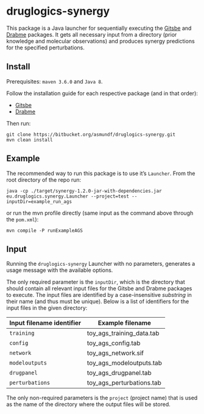 # druglogics-synergy

This package is a Java launcher for sequentially executing the [Gitsbe](https://bitbucket.org/asmundf/gitsbe/src/master/) and [Drabme](https://bitbucket.org/asmundf/drabme/src/master/) packages. 
It gets all necessary input from a directory (prior knowledge and molecular observations) and produces synergy predictions for the specified perturbations.

## Install

Prerequisites: `maven 3.6.0` and `Java 8`.

Follow the installation guide for each respective package (and in that order):

- [Gitsbe](https://bblodfon.github.io/druglogics-doc/gitsbe-install.html)
- [Drabme](https://bblodfon.github.io/druglogics-doc/drabme-install.html)

Then run:
```
git clone https://bitbucket.org/asmundf/druglogics-synergy.git
mvn clean install
```

## Example

The recommended way to run this package is to use it’s `Launcher`. 
From the root directory of the repo run:

```
java -cp ./target/synergy-1.2.0-jar-with-dependencies.jar eu.druglogics.synergy.Launcher --project=test --inputDir=example_run_ags
```

or run the mvn profile directly (same input as the command above through the `pom.xml`):

```
mvn compile -P runExampleAGS
```

## Input

Running the `druglogics-synergy` Launcher with no parameters, generates a usage message with the available options. 

The only required parameter is the `inputDir`, which is the directory that should contain all relevant input files for the Gitsbe and Drabme packages to execute. 
The input files are identified by a case-insensitive *substring* in their name (and thus must be unique).
Below is a list of identifiers for the input files in the given directory:

Input filename identifier | Example filename
------------------------- | ----------------
`training` | toy_ags_training_data.tab
`config` | toy_ags_config.tab
`network` | toy_ags_network.sif
`modeloutputs` | toy_ags_modeloutputs.tab
`drugpanel` | toy_ags_drugpanel.tab
`perturbations` | toy_ags_perturbations.tab

The only non-required parameters is the `project` (project name) that is used as the name of the directory where the output files will be stored.
